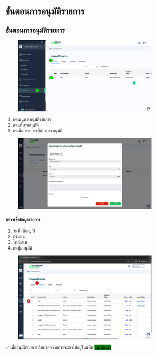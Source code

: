 # ขั้นตอนการอนุมัติรายการ

## **ขั้นตอนการอนุมัติรายการ**

<figure><img src="../../.gitbook/assets/image (1) (1) (1).png" alt=""><figcaption></figcaption></figure>

1. กดเมนูการอนุมัติรายการ
2. กดแท็บรออนุมัติ
3. กดเลือกรายการที่ต้องการอนุมัติ



<figure><img src="../../.gitbook/assets/image (2) (1).png" alt=""><figcaption></figcaption></figure>

#### ตรวจเช็คข้อมูลรายการ

1. วันที่ เดือน, ปี
2. ปริมาณ
3. ไฟล์แนบ
4. กดปุ่มอนุมัติ



<figure><img src="../../.gitbook/assets/image (2) (1) (1) (1) (2).png" alt=""><figcaption></figcaption></figure>

✅ เมื่ออนุมัติรายการเรียบร้อยรายการจะเข้าไปอยู่ในแท็บ <mark style="background-color:green;">อนุมัติแล้ว</mark>
